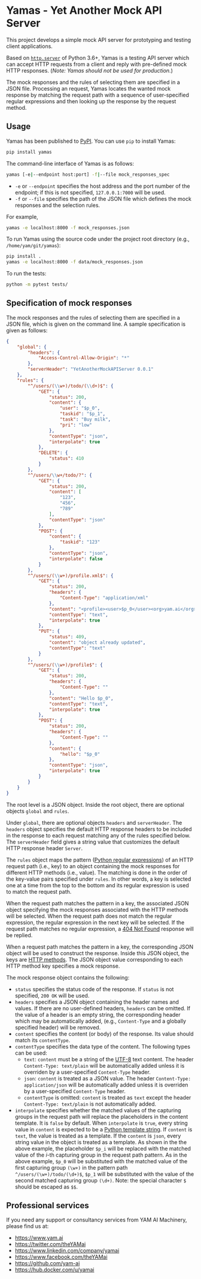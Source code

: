 # Yamas - Yet Another Mock API Server

This project develops a simple mock API server for prototyping and testing client applications.  

Based on [`http.server`](https://docs.python.org/3.6/library/http.server.html) of Python 3.6+, Yamas is a testing API server which can accept HTTP requests from a client and reply with pre-defined mock HTTP responses. (*Note: Yamas should not be used for production.*)

The mock responses and the rules of selecting them are specified in a JSON file. Processing an request, Yamas locates the wanted mock response by matching the request path with a sequence of user-specified regular expressions and then looking up the response by the request method.

## Usage

Yamas has been published to [PyPI](https://pypi.org/project/yamas/). You can use `pip` to install Yamas:

```sh
pip install yamas
```

The command-line interface of Yamas is as follows:

```sh
yamas [-e|--endpoint host:port] -f|--file mock_responses_spec
```

* `-e` or `--endpoint` specifies the host address and the port number of the endpoint; if this is not specified, `127.0.0.1:7000` will be used.
* `-f` or `--file` specifies the path of the JSON file which defines the mock responses and the selection rules.

For example,

```sh
yamas -e localhost:8000 -f mock_responses.json
```

To run Yamas using the source code under the project root directory (e.g., `/home/yam/git/yamas`):

```sh
pip install .
yamas -e localhost:8000 -f data/mock_responses.json
```

To run the tests:

```sh
python -m pytest tests/
```

## Specification of mock responses

The mock responses and the rules of selecting them are specified in a JSON file, which is given on the command line. A sample specification is given as follows:

```json
{
    "global": {
        "headers": {
            "Access-Control-Allow-Origin": "*"
        },
        "serverHeader": "YetAnotherMockAPIServer 0.0.1"
    },
    "rules": {
        "^/users/(\\w+)/todo/(\\d+)$": {
            "GET": {
                "status": 200,
                "content": {
                    "user": "$p_0",
                    "taskid": "$p_1",
                    "task": "Buy milk",
                    "pri": "low"
                },
                "contentType": "json",
                "interpolate": true
            },
            "DELETE": {
                "status": 410
            }
        },
        "^/users/\\w+/todo/?": {
            "GET": {
                "status": 200,
                "content": [
                    "123",
                    "456",
                    "789"
                ],
                "contentType": "json"
            },
            "POST": {
                "content": {
                    "taskid": "123"
                },
                "contentType": "json",
                "interpolate": false
            }
        },
        "^/users/(\\w+)/profile.xml$": {
            "GET": {
                "status": 200,
                "headers": {
                    "Content-Type": "application/xml"
                },
                "content": "<profile><user>$p_0</user><org>yam.ai</org><grade>premium</grade></profile>",
                "contentType": "text",
                "interpolate": true
            },
            "PUT": {
                "status": 409,
                "content": "object already updated",
                "contentType": "text"
            }
        },
        "^/users/(\\w+)/profile$": {
            "GET": {
                "status": 200,
                "headers": {
                    "Content-Type": ""
                },
                "content": "Hello $p_0",
                "contentType": "text",
                "interpolate": true
            },
            "POST": {
                "status": 200,
                "headers": {
                    "Content-Type": ""
                },
                "content": {
                    "hello": "$p_0"
                },
                "contentType": "json",
                "interpolate": true
            }
        }
    }
}
```

The root level is a JSON object. Inside the root object, there are optional objects `global` and `rules`.

Under `global`, there are optional objects `headers` and `serverHeader`. The `headers` object specifies the default HTTP response headers to be included in the response to each request matching any of the rules specified below. The `serverHeader` field gives a string value that customizes the default HTTP response header `Server`.

The `rules` object maps the pattern ([Python regular expressions](https://docs.python.org/3.6/howto/regex.html)) of an HTTP request path (i.e., key) to an object containing the mock responses for different HTTP methods (i.e., value). The matching is done in the order of the key-value pairs specified under `rules`. In other words, a key is selected one at a time from the top to the bottom and its regular expression is used to match the request path.

When the request path matches the pattern in a key, the associated JSON object specifying the mock responses associated with the HTTP methods will be selected. When the request path does not match the regular expression, the regular expression in the next key will be selected. If the request path matches no regular expression, a [404 Not Found](https://developer.mozilla.org/en-US/docs/Web/HTTP/Status) response will be replied.

When a request path matches the pattern in a key, the corresponding JSON object will be used to construct the response. Inside this JSON object, the keys are [HTTP methods](https://developer.mozilla.org/en-US/docs/Web/HTTP/Methods). The JSON object value corresponding to each HTTP method key specifies a mock response.

The mock response object contains the following:

* `status` specifies the status code of the response. If `status` is not specified, `200 OK` will be used.
* `headers` specifies a JSON object containing the header names and values. If there are no user-defined headers, `headers` can be omitted. If the value of a header is an empty string, the corresponding header which may be automatically added, (e.g., `Content-Type` and a globally specified header) will be removed.
* `content` specifies the content (or body) of the response. Its value should match its `contentType`.
* `contentType` specifies the data type of the content. The following types can be used:
  * `text`: `content` must be a string of the [UTF-8](https://en.wikipedia.org/wiki/UTF-8) text content. The header `Content-Type: text/plain` will be automatically added unless it is overriden by a user-specified `Content-Type` header.
  * `json`: `content` is treated as a JSON value. The header `Content-Type: application/json` will be automatically added unless it is overriden by a user-specified `Content-Type` header.
  * `contentType` is omitted: `content` is treated as `text` except the header `Content-Type: text/plain` is not automatically added.
* `interpolate` specifies whether the matched values of the capturing groups in the request path will replace the placeholders in the content template. It is `false` by default. When `interpolate` is `true`, every string value in `content` is expected to be a [Python template string](https://docs.python.org/3/library/string.html#template-strings). If `content` is `text`, the value is treated as a template. If the `content` is `json`, every string value in the object is treated as a template. As shown in the the above example, the placeholder `$p_i` will be replaced with the matched value of the *i*-th capturing group in the request path pattern. As in the above example, `$p_0` will be substituted with the matched value of the first capturing group `(\w+)` in the pattern path `^/users/(\w+)/todo/(\d+)$`, `$p_1` will be substituted with the value of the second matched capturing group `(\d+)`. Note: the special character `$` should be escaped as `$$`.

## Professional services

If you need any support or consultancy services from YAM AI Machinery, please find us at:

* https://www.yam.ai
* https://twitter.com/theYAMai
* https://www.linkedin.com/company/yamai
* https://www.facebook.com/theYAMai
* https://github.com/yam-ai
* https://hub.docker.com/u/yamai
